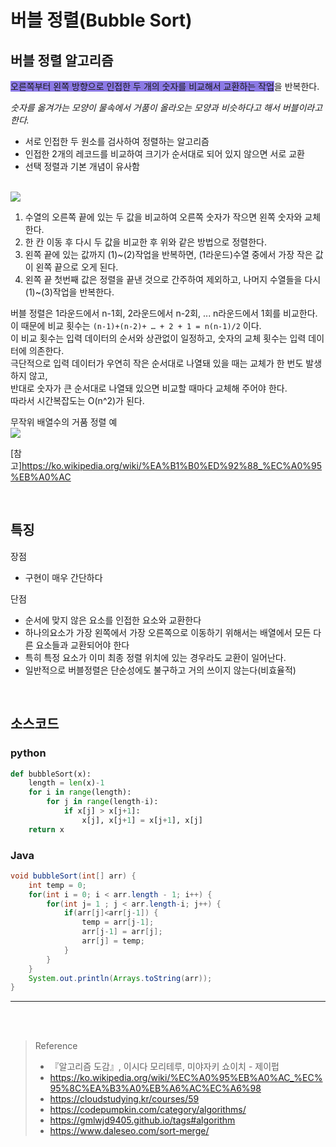 # 버블 정렬(Bubble Sort)

## 버블 정렬 알고리즘

<span style="background-color:#8c7ae6">오른쪽부터 왼쪽 방향으로 인접한 두 개의 숫자를 비교해서 교환하는 작업</span>을 반복한다.

*숫자를 옮겨가는 모양이 물속에서 거품이 올라오는 모양과 비슷하다고 해서 버블이라고 한다.*

- 서로 인접한 두 원소를 검사하여 정렬하는 알고리즘
- 인접한 2개의 레코드를 비교하여 크기가 순서대로 되어 있지 않으면 서로 교환
- 선택 정렬과 기본 개념이 유사함

<br>

<img src="https://i.imgur.com/OPRV2ez.gif">

1. 수열의 오른쪽 끝에 있는 두 값을 비교하여 오른쪽 숫자가 작으면 왼쪽 숫자와 교체한다.
2. 한 칸 이동 후 다시 두 값을 비교한 후 위와 같은 방법으로 정렬한다.
3. 왼쪽 끝에 있는 값까지 (1)~(2)작업을 반복하면, (1라운드)수열 중에서 가장 작은 값이 왼쪽 끝으로 오게 된다. 
4. 왼쪽 끝 첫번째 값은 정렬을 끝낸 것으로 간주하여 제외하고, 나머지 수열들을 다시 (1)~(3)작업을 반복한다.

버블 정렬은 1라운드에서 n-1회, 2라운드에서 n-2회, ... n라운드에서 1회를 비교한다.  
이 때문에 비교 횟수는 `(n-1)+(n-2)+ … + 2 + 1 = n(n-1)/2` 이다.  
이 비교 횟수는 입력 데이터의 순서와 상관없이 일정하고, 숫자의 교체 횟수는 입력 데이터에 의존한다.  
극단적으로 입력 데이터가 우연히 작은 순서대로 나열돼 있을 때는 교체가 한 번도 발생하지 않고,  
반대로 숫자가 큰 순서대로 나열돼 있으면 비교할 때마다 교체해 주어야 한다.  
따라서 시간복잡도는 O(n^2)가 된다.


무작위 배열수의 거품 정렬 예  
<img src ="https://upload.wikimedia.org/wikipedia/commons/3/37/Bubble_sort_animation.gif">

[참고]https://ko.wikipedia.org/wiki/%EA%B1%B0%ED%92%88_%EC%A0%95%EB%A0%AC

<br>

## 특징
장점
- 구현이 매우 간단하다

단점
- 순서에 맞지 않은 요소를 인접한 요소와 교환한다
- 하나의요소가 가장 왼쪽에서 가장 오른쪽으로 이동하기 위해서는 배열에서 모든 다른 요소들과 교환되어야 한다
- 특히 특정 요소가 이미 최종 정렬 위치에 있는 경우라도 교환이 일어난다.
- 일반적으로 버블정렬은 단순성에도 불구하고 거의 쓰이지 않는다(비효율적)

<br>

## 소스코드

### python
```python
def bubbleSort(x):
	length = len(x)-1
	for i in range(length):
		for j in range(length-i):
			if x[j] > x[j+1]:
				x[j], x[j+1] = x[j+1], x[j]
	return x
```
### Java
```java
void bubbleSort(int[] arr) {
    int temp = 0;
	for(int i = 0; i < arr.length - 1; i++) {
		for(int j= 1 ; j < arr.length-i; j++) {
			if(arr[j]<arr[j-1]) {
				temp = arr[j-1];
				arr[j-1] = arr[j];
				arr[j] = temp;
			}
		}
	}
	System.out.println(Arrays.toString(arr));
}
```
---

<br>
<br>

> Reference
>- 『알고리즘 도감』, 이시다 모리테루, 미야자키 쇼이치 - 제이펍
>- https://ko.wikipedia.org/wiki/%EC%A0%95%EB%A0%AC_%EC%95%8C%EA%B3%A0%EB%A6%AC%EC%A6%98
>- https://cloudstudying.kr/courses/59
>- https://codepumpkin.com/category/algorithms/
>- https://gmlwjd9405.github.io/tags#algorithm
>- https://www.daleseo.com/sort-merge/